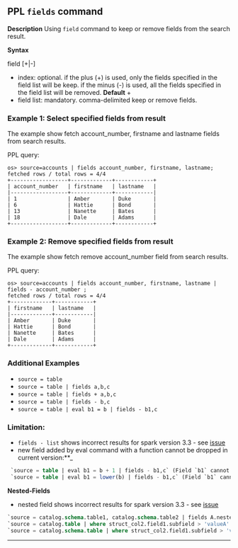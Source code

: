## PPL `fields` command

**Description**
Using ``field`` command to keep or remove fields from the search result.


**Syntax**

field [+|-] <field-list>

* index: optional. if the plus (+) is used, only the fields specified in the field list will be keep. if the minus (-) is used, all the fields specified in the field list will be removed. **Default** +
* field list: mandatory. comma-delimited keep or remove fields.


### Example 1: Select specified fields from result

The example show fetch account_number, firstname and lastname fields from search results.

PPL query:

    os> source=accounts | fields account_number, firstname, lastname;
    fetched rows / total rows = 4/4
    +------------------+-------------+------------+
    | account_number   | firstname   | lastname   |
    |------------------+-------------+------------|
    | 1                | Amber       | Duke       |
    | 6                | Hattie      | Bond       |
    | 13               | Nanette     | Bates      |
    | 18               | Dale        | Adams      |
    +------------------+-------------+------------+

### Example 2: Remove specified fields from result

The example show fetch remove account_number field from search results.

PPL query:

    os> source=accounts | fields account_number, firstname, lastname | fields - account_number ;
    fetched rows / total rows = 4/4
    +-------------+------------+
    | firstname   | lastname   |
    |-------------+------------|
    | Amber       | Duke       |
    | Hattie      | Bond       |
    | Nanette     | Bates      |
    | Dale        | Adams      |
    +-------------+------------+

### Additional Examples

- `source = table`
- `source = table | fields a,b,c`
- `source = table | fields + a,b,c`
- `source = table | fields - b,c`
- `source = table | eval b1 = b | fields - b1,c`

### Limitation: 
 - `fields - list` shows incorrect results for spark version 3.3 - see [issue](https://github.com/opensearch-project/opensearch-spark/pull/732)
 - new field added by eval command with a function cannot be dropped in current version:**_

```sql
 `source = table | eval b1 = b + 1 | fields - b1,c` (Field `b1` cannot be dropped caused by SPARK-49782)
 `source = table | eval b1 = lower(b) | fields - b1,c` (Field `b1` cannot be dropped caused by SPARK-49782)
```

**Nested-Fields**
 - nested field shows incorrect results for spark version 3.3 - see [issue](https://github.com/opensearch-project/opensearch-spark/issues/739) 
```sql
`source = catalog.schema.table1, catalog.schema.table2 | fields A.nested1, B.nested1`
`source = catalog.table | where struct_col2.field1.subfield > 'valueA' | sort int_col | fields  int_col, struct_col.field1.subfield, struct_col2.field1.subfield`
`source = catalog.schema.table | where struct_col2.field1.subfield > 'valueA' | sort int_col | fields  int_col, struct_col.field1.subfield, struct_col2.field1.subfield`
```
---